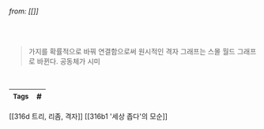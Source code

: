 
###### from: [[]]

<br/>

>가지를 확률적으로 바꿔 연결함으로써 원시적인 격자 그래프는 스몰 월드 그래프로 바뀐다. 공동체가 시미

<br/>

| <small> Tags </small> | # |
| --- | --- |

[[316d 트리, 리좀, 격자]]
[[316b1 '세상 좁다'의 모순]]